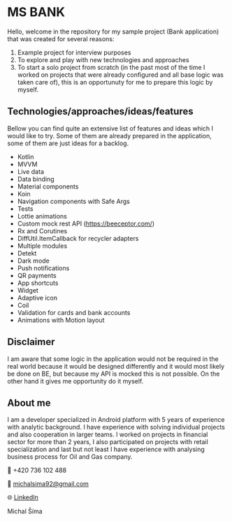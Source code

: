 # MS BANK

Hello, 
welcome in the repository for my sample project (Bank application) that was created for several reasons:

1. Example project for interview purposes
2. To explore and play with new technologies and approaches
3. To start a solo project from scratch (in the past most of the time I worked on projects that were already configured and all base logic was taken care of), this is an opportunuty for me to prepare this logic by myself.

## Technologies/approaches/ideas/features 
Bellow you can find quite an extensive list of features and ideas which I would like to try. Some of them are already prepared in the application, some of them are just ideas for a backlog.

* Kotlin
* MVVM
* Live data
* Data binding
* Material components
* Koin
* Navigation components with Safe Args
* Tests
* Lottie animations
* Custom mock rest API (https://beeceptor.com/)
* Rx and Corutines
* DiffUtil.ItemCallback for recycler adapters
* Multiple modules
* Detekt
* Dark mode
* Push notifications
* QR payments
* App shortcuts
* Widget
* Adaptive icon
* Coil
* Validation for cards and bank accounts
* Animations with Motion layout

## Disclaimer 
I am aware that some logic in the application would not be required in the real world because it would be designed differently and it would most likely be done on BE, but because my API is mocked this is not possible. On the other hand it gives me opportunity do it myself.

## About me
I am a developer specialized in Android platform with 5 years of experience with analytic background. I have experience with solving individual projects and also cooperation in larger teams. I worked on projects in financial sector for more than 2 years, I also participated on projects with retail specialization and last but not least I have experience with analysing business process for Oil and Gas company.

📱  +420 736 102 488

📧 [michalsima92@gmail.com](mailto:michalsima92@gmail.com)

🌐 [LinkedIn](https://www.linkedin.com/in/michalsima92/)

Michal Šíma
